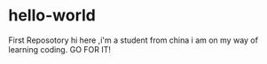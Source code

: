 # hello-world
First Reposotory
hi here ,i'm a student from china i am on my way of learning coding.
GO FOR IT!
